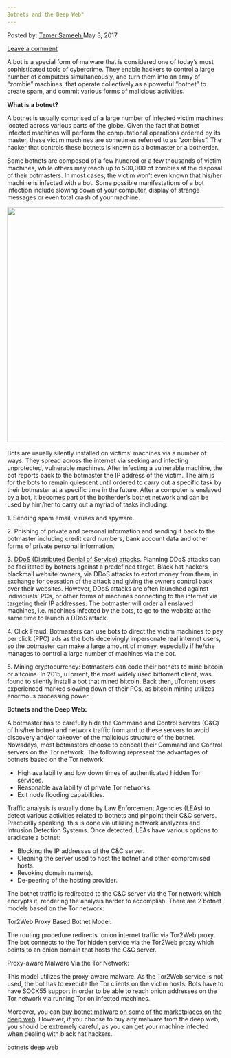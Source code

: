 ```yaml
---
Botnets and the Deep Web"
---
```

<article class="post-listing post-19602 post type-post status-publish format-standard has-post-thumbnail hentry  tag-botnets tag-deep tag-web">
<div class="post-inner">
    <span>Posted by: <a href="https://www.deepdotweb.com/author/tamersameeh/" title="">Tamer Sameeh </a></span>
<span>May 3, 2017</span>
    
<span><a href="https://www.deepdotweb.com/2017/05/03/botnets-deep-web/#respond">Leave a comment</a></span>
</p>
<div class="clear"></div>
    
<p>A bot is a special form of malware that is considered one of today&#8217;s most sophisticated tools of cybercrime. They enable hackers to control a large number of computers simultaneously, and turn them into an army of &#8220;zombie&#8221; machines, that operate collectively as a powerful &#8220;botnet&#8221; to create spam, and commit various forms of malicious activities.</p>
<p><strong>What is a botnet?</strong></p>
<p>A botnet is usually comprised of a large number of infected victim machines located across various parts of the globe. Given the fact that botnet infected machines will perform the computational operations ordered by its master, these victim machines are sometimes referred to as &#8220;zombies&#8221;. The hacker that controls these botnets is known as a botmaster or a botherder.</p>
<p>Some botnets are composed of a few hundred or a few thousands of victim machines, while others may reach up to 500,000 of zombies at the disposal of their botmasters. In most cases, the victim won&#8217;t even known that his/her machine is infected with a bot. Some possible manifestations of a bot infection include slowing down of your computer, display of strange messages or even total crash of your machine.</p>
<p><img class="wp-image-19607 aligncenter" src="/imgs/2017/05/word-image-5.jpeg" width="726" height="545" srcset="/imgs/2017/05/word-image-5.jpeg 1430w, /imgs/2017/05/word-image-5-300x225.jpeg 300w, /imgs/2017/05/word-image-5-1024x768.jpeg 1024w" sizes="(max-width: 726px) 100vw, 726px" /></p>
<p>Bots are usually silently installed on victims&#8217; machines via a number of ways. They spread across the internet via seeking and infecting unprotected, vulnerable machines. After infecting a vulnerable machine, the bot reports back to the botmaster the IP address of the victim. The aim is for the bots to remain quiescent until ordered to carry out a specific task by their botmaster at a specific time in the future. After a computer is enslaved by a bot, it becomes part of the botherder&#8217;s botnet network and can be used by him/her to carry out a myriad of tasks including:</p>
<p>1. Sending spam email, viruses and spyware.</p>
<p>2. Phishing of private and personal information and sending it back to the botmaster including credit card numbers, bank account data and other forms of private personal information.</p>
<p>3. <a href="https://www.deepdotweb.com/2016/11/06/analysis-record-ddos-attacks-mirai-iot-botnet/">DDoS (Distributed Denial of Service) attacks</a>. Planning DDoS attacks can be facilitated by botnets against a predefined target. Black hat hackers blackmail website owners, via DDoS attacks to extort money from them, in exchange for cessation of the attack and giving the owners control back over their websites. However, DDoS attacks are often launched against individuals&#8217; PCs, or other forms of machines connecting to the internet via targeting their IP addresses. The botmaster will order all enslaved machines, i.e. machines infected by the bots, to go to the website at the same time to launch a DDoS attack.</p>
<p>4. Click Fraud: Botmasters can use bots to direct the victim machines to pay per click (PPC) ads as the bots deceivingly impersonate real internet users, so the botmaster can make a large amount of money, especially if he/she manages to control a large number of machines via the bot.</p>
<p>5. Mining cryptocurrency: botmasters can code their botnets to mine bitcoin or altcoins. In 2015, uTorrent, the most widely used bittorrent client, was found to silently install a bot that mined bitcoin. Back then, uTorrent users experienced marked slowing down of their PCs, as bitcoin mining utilizes enormous processing power.</p>
<p><strong>Botnets and the Deep Web:</strong></p>
<p>A botmaster has to carefully hide the Command and Control servers (C&amp;C) of his/her botnet and network traffic from and to these servers to avoid discovery and/or takeover of the malicious structure of the botnet. Nowadays, most botmasters choose to conceal their Command and Control servers on the Tor network. The following represent the advantages of botnets based on the Tor network:</p>
<ul>
<li>High availability and low down times of authenticated hidden Tor services.</li>
<li>Reasonable availability of private Tor networks.</li>
<li>Exit node flooding capabilities.</li>
</ul>
<p>Traffic analysis is usually done by Law Enforcement Agencies (LEAs) to detect various activities related to botnets and pinpoint their C&amp;C servers. Practically speaking, this is done via utilizing network analyzers and Intrusion Detection Systems. Once detected, LEAs have various options to eradicate a botnet:</p>
<ul>
<li>Blocking the IP addresses of the C&amp;C server.</li>
<li>Cleaning the server used to host the botnet and other compromised hosts.</li>
<li>Revoking domain name(s).</li>
<li>De-peering of the hosting provider.</li>
</ul>
<p>The botnet traffic is redirected to the C&amp;C server via the Tor network which encrypts it, rendering the analysis harder to accomplish. There are 2 botnet models based on the Tor network:</p>
<p>Tor2Web Proxy Based Botnet Model:</p>
<p>The routing procedure redirects .onion internet traffic via Tor2Web proxy. The bot connects to the Tor hidden service via the Tor2Web proxy which points to an onion domain that hosts the C&amp;C server.</p>
<p>Proxy-aware Malware Via the Tor Network:</p>
<p>This model utilizes the proxy-aware malware. As the Tor2Web service is not used, the bot has to execute the Tor clients on the victim hosts. Bots have to have SOCK55 support in order to be able to reach onion addresses on the Tor network via running Tor on infected machines.</p>
<p>Moreover, you can <a href="https://www.deepdotweb.com/2016/12/21/zeus-botnet-successor-floki-bot-available-alphabay/">buy botnet malware on some of the marketplaces on the deep web</a>. However, if you choose to buy any malware from the deep web, you should be extremely careful, as you can get your machine infected when dealing with black hat hackers.</p>
</div>
<a href="https://www.deepdotweb.com/tag/botnets/" rel="tag">botnets</a> <a href="https://www.deepdotweb.com/tag/deep/" rel="tag">deep</a> <a href="https://www.deepdotweb.com/tag/web/" rel="tag">web</a></span> <span style="display:none" class="updated">2017-05-03</span>
<div style="display:none" class="vcard author" itemprop="author" itemscope itemtype="http://schema.org/Person"><strong class="fn" itemprop="name"><a href="https://www.deepdotweb.com/author/tamersameeh/" title="Posts by Tamer Sameeh" rel="author">Tamer Sameeh</a></strong></div>
    
